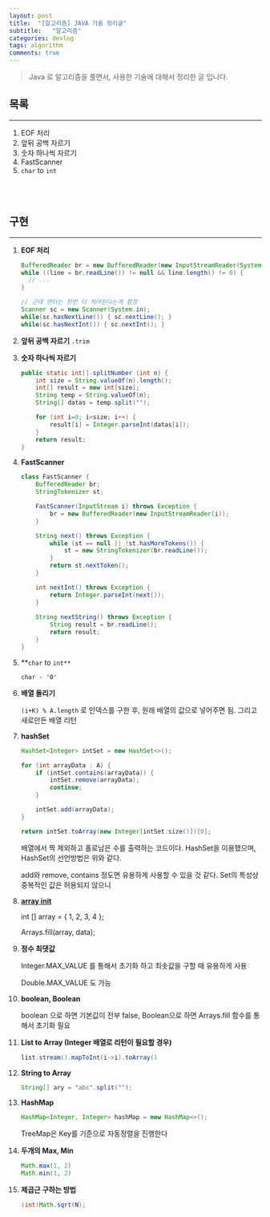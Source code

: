 ```yaml
---
layout: post
title:  "[알고리즘] JAVA 기술 정리글"
subtitle:   "알고리즘"
categories: devlog
tags: algorithm
comments: true
---
```


> Java 로 알고리즘을 풀면서, 사용한 기술에 대해서 정리한 글 입니다.

## 목록

---

1. EOF 처리
2. 앞뒤 공백 자르기
3. 숫자 하나씩 자르기
4. FastScanner
5. `char` to `int`

<br/>

<br/>

## 구현

---

1. **EOF 처리**

   ```java
   BufferedReader br = new BufferedReader(new InputStreamReader(System.in));
   while ((line = br.readLine()) != null && line.length() != 0) {
     // ...
   }
   
   // 근데 엔터는 한번 더 쳐야된다는게 함정
   Scanner sc = new Scanner(System.in);
   while(sc.hasNextLine()) { sc.nextLine(); }
   while(sc.hasNextInt()) { sc.nextInt(); }
   ```

2. **앞뒤 공백 자르기** `.trim`

3. **숫자 하나씩 자르기**

   ```java
   public static int[] splitNumber (int n) {
       int size = String.valueOf(n).length();
       int[] result = new int[size];
       String temp = String.valueOf(n);
       String[] datas = temp.split("");
   
       for (int i=0; i<size; i++) {
           result[i] = Integer.parseInt(datas[i]);
       }
       return result;
   }
   ```

4. **FastScanner**

   ```java
   class FastScanner {
       BufferedReader br;
       StringTokenizer st;
   
       FastScanner(InputStream i) throws Exception {
           br = new BufferedReader(new InputStreamReader(i));
       }
   
       String next() throws Exception {
           while (st == null || !st.hasMoreTokens()) {
               st = new StringTokenizer(br.readLine());
           }
           return st.nextToken();
       }
   
       int nextInt() throws Exception {
           return Integer.parseInt(next());
       }
       
       String nextString() throws Exception {
           String result = br.readLine();
           return result;
       }
   }
   ```

5. **`char` to `int**`

   `char - '0'`

6. **배열 돌리기**

   `(i+K) % A.length` 로 인덱스를 구한 후, 원래 배열의 값으로 넣어주면 됨. 그리고 새로만든 배열 리턴

7. **hashSet**

   ```java
   HashSet<Integer> intSet = new HashSet<>();
   
   for (int arrayData : A) {
       if (intSet.contains(arrayData)) {
           intSet.remove(arrayData);
           continue;
       }
   
       intSet.add(arrayData);
   }
   
   return intSet.toArray(new Integer[intSet.size()])[0];
   ```

   배열에서 짝 제외하고 홀로남은 수를 출력하는 코드이다. HashSet을 이용했으며, HashSet의 선언방법은 위와 같다.

   add와 remove, contains 정도면 유용하게 사용할 수 있을 것 같다. Set의 특성상 중복적인 값은 허용되지 않으니

8. [**array init**](https://programmingsummaries.tistory.com/28)

   int [] array = { 1, 2, 3, 4 };

   Arrays.fill(array, data);

9. **정수 최댓값**

   Integer.MAX_VALUE 를 통해서 초기화 하고 최솟값을 구할 때 유용하게 사용

   Double.MAX_VALUE 도 가능

10. **boolean, Boolean**

    boolean 으로 하면 기본값이 전부 false, Boolean으로 하면 Arrays.fill 함수를 통해서 초기화 필요

11. **List to Array (Integer 배열로 리턴이 필요할 경우)**

    ```java
    list.stream().mapToInt(i->i).toArray()
    ```

12. **String to Array**

    ```java
    String[] ary = "abc".split("");
    ```

13. **HashMap**

    ```java
    HashMap<Integer, Integer> hashMap = new HashMap<>();
    ```

    TreeMap은 Key를 기준으로 자동정렬을 진행한다

14. **두개의 Max, Min**

    ```java
    Math.max(1, 2)
    Math.min(1, 2)
    ```

15. **제곱근 구하는 방법**

    ```java
    (int)Math.sqrt(N);
    ```























